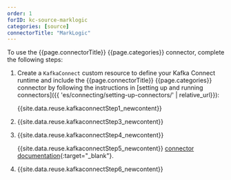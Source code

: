 ```yaml
---
order: 1
forID: kc-source-marklogic
categories: [source]
connectorTitle: "MarkLogic"
---
```


To use the {{page.connectorTitle}} {{page.categories}} connector, complete the following steps:

1. Create a `KafkaConnect` custom resource to define your Kafka Connect runtime and include the {{page.connectorTitle}} {{page.categories}} connector by following the instructions in [setting up and running connectors]({{ 'es/connecting/setting-up-connectors/' | relative_url}}):

   {{site.data.reuse.kafkaconnectStep1_newcontent}}

2. {{site.data.reuse.kafkaconnectStep3_newcontent}}  

3. {{site.data.reuse.kafkaconnectStep4_newcontent}}
   
   {{site.data.reuse.kafkaconnectStep5_newcontent}} [connector documentation](https://github.com/marklogic/kafka-marklogic-connector){:target="_blank"}.      
    
    
4. {{site.data.reuse.kafkaconnectStep6_newcontent}}
